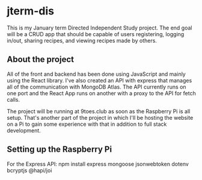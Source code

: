 # jterm-dis

This is my January term Directed Independent Study project. The end goal will be a CRUD app that should be capable of users registering, logging in/out, sharing recipes, and viewing recipes made by others.

## About the project

All of the front and backend has been done using JavaScript and mainly using the React library. I've also created an API with express that manages all of the communication with MongoDB Atlas. The API currently runs on one port and the React App runs on another with a proxy to the API for fetch calls.

The project will be running at 9toes.club as soon as the Raspberry Pi is all setup. That's another part of the project in which I'll be hosting the website on a Pi to gain some experience with that in addition to full stack development.

## Setting up the Raspberry Pi

For the Express API:
npm install express mongoose jsonwebtoken dotenv bcryptjs @hapi/joi
